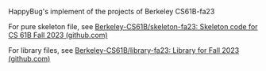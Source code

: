 HappyBug's implement of the projects of Berkeley CS61B-fa23

For pure skeleton file, see [Berkeley-CS61B/skeleton-fa23: Skeleton code for CS 61B Fall 2023 (github.com)](https://github.com/Berkeley-CS61B/skeleton-fa23)

For library files, see [Berkeley-CS61B/library-fa23: Library for Fall 2023 (github.com)](https://github.com/Berkeley-CS61B/library-fa23)

